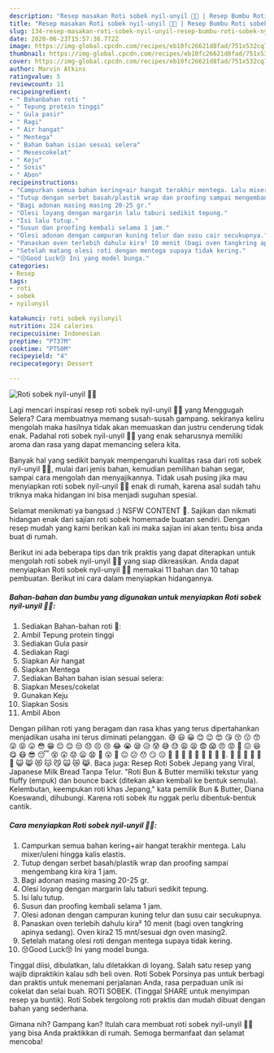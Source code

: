 ```yaml
---
description: "Resep masakan Roti sobek nyil-unyil 🍞👦 | Resep Bumbu Roti sobek nyil-unyil 🍞👦 Yang Sedap"
title: "Resep masakan Roti sobek nyil-unyil 🍞👦 | Resep Bumbu Roti sobek nyil-unyil 🍞👦 Yang Sedap"
slug: 134-resep-masakan-roti-sobek-nyil-unyil-resep-bumbu-roti-sobek-nyil-unyil-yang-sedap
date: 2020-06-23T15:57:38.772Z
image: https://img-global.cpcdn.com/recipes/eb10fc26621d8fad/751x532cq70/roti-sobek-nyil-unyil-🍞👦-foto-resep-utama.jpg
thumbnail: https://img-global.cpcdn.com/recipes/eb10fc26621d8fad/751x532cq70/roti-sobek-nyil-unyil-🍞👦-foto-resep-utama.jpg
cover: https://img-global.cpcdn.com/recipes/eb10fc26621d8fad/751x532cq70/roti-sobek-nyil-unyil-🍞👦-foto-resep-utama.jpg
author: Marvin Atkins
ratingvalue: 5
reviewcount: 11
recipeingredient:
- " Bahanbahan roti "
- " Tepung protein tinggi"
- " Gula pasir"
- " Ragi"
- " Air hangat"
- " Mentega"
- " Bahan bahan isian sesuai selera"
- " Mesescokelat"
- " Keju"
- " Sosis"
- " Abon"
recipeinstructions:
- "Campurkan semua bahan kering+air hangat terakhir mentega. Lalu mixer/uleni hingga kalis elastis."
- "Tutup dengan serbet basah/plastik wrap dan proofing sampai mengembang kira kira 1 jam."
- "Bagi adonan masing masing 20-25 gr."
- "Olesi loyang dengan margarin lalu taburi sedikit tepung."
- "Isi lalu tutup."
- "Susun dan proofing kembali selama 1 jam."
- "Olesi adonan dengan campuran kuning telur dan susu cair secukupnya."
- "Panaskan oven terlebih dahulu kira² 10 menit (bagi oven tangkring apinya sedang). Oven kira2 15 mnt/sesuai dgn oven masing2."
- "Setelah matang olesi roti dengan mentega supaya tidak kering."
- "😚Good Luck😚 Ini yang model bunga."
categories:
- Resep
tags:
- roti
- sobek
- nyilunyil

katakunci: roti sobek nyilunyil 
nutrition: 224 calories
recipecuisine: Indonesian
preptime: "PT37M"
cooktime: "PT50M"
recipeyield: "4"
recipecategory: Dessert

---
```



![Roti sobek nyil-unyil 🍞👦](https://img-global.cpcdn.com/recipes/eb10fc26621d8fad/751x532cq70/roti-sobek-nyil-unyil-🍞👦-foto-resep-utama.jpg)

Lagi mencari inspirasi resep roti sobek nyil-unyil 🍞👦 yang Menggugah Selera? Cara membuatnya memang susah-susah gampang. sekiranya keliru mengolah maka hasilnya tidak akan memuaskan dan justru cenderung tidak enak. Padahal roti sobek nyil-unyil 🍞👦 yang enak seharusnya memiliki aroma dan rasa yang dapat memancing selera kita.

Banyak hal yang sedikit banyak mempengaruhi kualitas rasa dari roti sobek nyil-unyil 🍞👦, mulai dari jenis bahan, kemudian pemilihan bahan segar, sampai cara mengolah dan menyajikannya. Tidak usah pusing jika mau menyiapkan roti sobek nyil-unyil 🍞👦 enak di rumah, karena asal sudah tahu triknya maka hidangan ini bisa menjadi suguhan spesial.

Selamat menikmati ya bangsad :) NSFW CONTENT 🔞. Sajikan dan nikmati hidangan enak dari sajian roti sobek homemade buatan sendiri. Dengan resep mudah yang kami berikan kali ini maka sajian ini akan tentu bisa anda buat di rumah.


Berikut ini ada beberapa tips dan trik praktis yang dapat diterapkan untuk mengolah roti sobek nyil-unyil 🍞👦 yang siap dikreasikan. Anda dapat menyiapkan Roti sobek nyil-unyil 🍞👦 memakai 11 bahan dan 10 tahap pembuatan. Berikut ini cara dalam menyiapkan hidangannya.

<!--inarticleads1-->

##### Bahan-bahan dan bumbu yang digunakan untuk menyiapkan Roti sobek nyil-unyil 🍞👦:

1. Sediakan  Bahan-bahan roti 🍞:
1. Ambil  Tepung protein tinggi
1. Sediakan  Gula pasir
1. Sediakan  Ragi
1. Siapkan  Air hangat
1. Siapkan  Mentega
1. Sediakan  Bahan bahan isian sesuai selera:
1. Siapkan  Meses/cokelat
1. Gunakan  Keju
1. Siapkan  Sosis
1. Ambil  Abon


Dengan pilihan roti yang beragam dan rasa khas yang terus dipertahankan menjadikan usaha ini terus diminati pelanggan. 😄 😃 😀 😊 😉 😍 😘 😚 😗 😙 😜 😝 😛 😳 😁 😔 😌 😒 😞 😣 😢 😂 😭 😪 😥 😰 😅 😓 😩 😫 😨 😱 😠 😡 😤 😖 😆 😋 😷 😎 😴 😵 😲 😟 😦 😧 👿 😮 😬 😐 😕 😯 😏 😑 👲 👳 👮 👷 💂 👶 👦 👧 👨. 👩 👴 👵 👱 👼 👸 😺 😸 😻 😽 😼 🙀 😿 😹. Baca juga: Resep Roti Sobek Jepang yang Viral, Japanese Milk Bread Tanpa Telur. &#34;Roti Bun &amp; Butter memiliki tekstur yang fluffy (empuk) dan bounce back (ditekan akan kembali ke bentuk semula). Kelembutan, keempukan roti khas Jepang,&#34; kata pemilik Bun &amp; Butter, Diana Koeswandi, dihubungi. Karena roti sobek itu nggak perlu dibentuk-bentuk cantik. 

<!--inarticleads2-->

##### Cara menyiapkan Roti sobek nyil-unyil 🍞👦:

1. Campurkan semua bahan kering+air hangat terakhir mentega. Lalu mixer/uleni hingga kalis elastis.
1. Tutup dengan serbet basah/plastik wrap dan proofing sampai mengembang kira kira 1 jam.
1. Bagi adonan masing masing 20-25 gr.
1. Olesi loyang dengan margarin lalu taburi sedikit tepung.
1. Isi lalu tutup.
1. Susun dan proofing kembali selama 1 jam.
1. Olesi adonan dengan campuran kuning telur dan susu cair secukupnya.
1. Panaskan oven terlebih dahulu kira² 10 menit (bagi oven tangkring apinya sedang). Oven kira2 15 mnt/sesuai dgn oven masing2.
1. Setelah matang olesi roti dengan mentega supaya tidak kering.
1. 😚Good Luck😚 Ini yang model bunga.


Tinggal diisi, dibulatkan, lalu diletakkan di loyang. Salah satu resep yang wajib dipraktikin kalau sdh beli oven. Roti Sobek Porsinya pas untuk berbagi dan praktis untuk menemani perjalanan Anda, rasa perpaduan unik isi cokelat dan selai buah. ROTI SOBEK. (Tinggal SHARE untuk menyimpan resep ya buntik). Roti Sobek tergolong roti praktis dan mudah dibuat dengan bahan yang sederhana. 

Gimana nih? Gampang kan? Itulah cara membuat roti sobek nyil-unyil 🍞👦 yang bisa Anda praktikkan di rumah. Semoga bermanfaat dan selamat mencoba!
